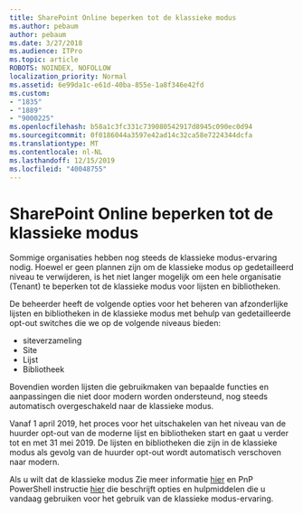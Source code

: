 ```yaml
---
title: SharePoint Online beperken tot de klassieke modus
ms.author: pebaum
author: pebaum
ms.date: 3/27/2018
ms.audience: ITPro
ms.topic: article
ROBOTS: NOINDEX, NOFOLLOW
localization_priority: Normal
ms.assetid: 6e99da1c-e61d-40ba-855e-1a8f346e42fd
ms.custom:
- "1835"
- "1889"
- "9000225"
ms.openlocfilehash: b58a1c3fc331c739080542917d8945c090ec0d94
ms.sourcegitcommit: 0f0186044a3597e42ad14c32ca58e7224344dcfa
ms.translationtype: MT
ms.contentlocale: nl-NL
ms.lasthandoff: 12/15/2019
ms.locfileid: "40048755"
---
```

# <a name="restrict-sharepoint-online-to-classic-mode"></a>SharePoint Online beperken tot de klassieke modus

Sommige organisaties hebben nog steeds de klassieke modus-ervaring nodig. Hoewel er geen plannen zijn om de klassieke modus op gedetailleerd niveau te verwijderen, is het niet langer mogelijk om een hele organisatie (Tenant) te beperken tot de klassieke modus voor lijsten en bibliotheken.

De beheerder heeft de volgende opties voor het beheren van afzonderlijke lijsten en bibliotheken in de klassieke modus met behulp van gedetailleerde opt-out switches die we op de volgende niveaus bieden:

- siteverzameling
- Site
- Lijst
- Bibliotheek

Bovendien worden lijsten die gebruikmaken van bepaalde functies en aanpassingen die niet door modern worden ondersteund, nog steeds automatisch overgeschakeld naar de klassieke modus.

Vanaf 1 april 2019, het proces voor het uitschakelen van het niveau van de huurder opt-out van de moderne lijst en bibliotheken start en gaat u verder tot en met 31 mei 2019.  De lijsten en bibliotheken die zijn in de klassieke modus als gevolg van de huurder opt-out wordt automatisch verschoven naar modern.

Als u wilt dat de klassieke modus Zie meer informatie [hier](https://techcommunity.microsoft.com/t5/Microsoft-SharePoint-Blog/Delivering-SharePoint-modern-experiences/ba-p/315023) en PnP PowerShell instructie [hier](https://docs.microsoft.com/sharepoint/dev/transform/modernize-userinterface-lists-and-libraries-optout) die beschrijft opties en hulpmiddelen die u vandaag gebruiken voor het gebruik van de klassieke modus-ervaring.
